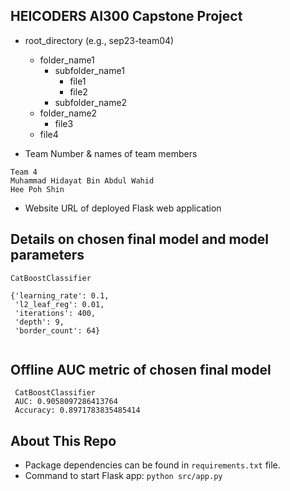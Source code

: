 ## HEICODERS AI300 Capstone Project ##

- root_directory (e.g., sep23-team04)
    - folder_name1
        - subfolder_name1
            - file1
            - file2
        - subfolder_name2
    - folder_name2
        - file3
    - file4



- Team Number & names of team members
```
Team 4
Muhammad Hidayat Bin Abdul Wahid
Hee Poh Shin
```

- Website URL of deployed Flask web application 


## Details on chosen final model and model parameters

```
CatBoostClassifier

{'learning_rate': 0.1,
 'l2_leaf_reg': 0.01,
 'iterations': 400,
 'depth': 9,
 'border_count': 64}


```


## Offline AUC metric of chosen final model

```
 CatBoostClassifier
 AUC: 0.9058097286413764
 Accuracy: 0.8971783835485414

```


## About This Repo

- Package dependencies can be found in `requirements.txt` file.
- Command to start Flask app: `python src/app.py`


